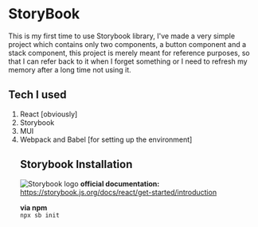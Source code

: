 # StoryBook

This is my first time to use Storybook library, I've made a very simple project which contains only two components, a button component and a stack component, this project is merely meant for reference purposes, so that I can refer back to it when I forget something or I need to refresh my memory after a long time not using it.

## Tech I used

<ol>
	<li>React [obviously]</li>
	<li>Storybook</li>
	<li>MUI</li>
	<li>Webpack and Babel [for setting up the environment]</li>
</old>

## Storybook Installation

![Storybook logo](https://nx.dev/documentation/shared/storybook-logo.png)
<b>official documentation:</b> https://storybook.js.org/docs/react/get-started/introduction

<b>via npm</b><br />
<code>npx sb init</code>

